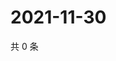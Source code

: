 # 2021-11-30

共 0 条

<!-- BEGIN WEIBO -->
<!-- 最后更新时间 Tue Nov 30 2021 13:07:14 GMT+0800 (China Standard Time) -->

<!-- END WEIBO -->
